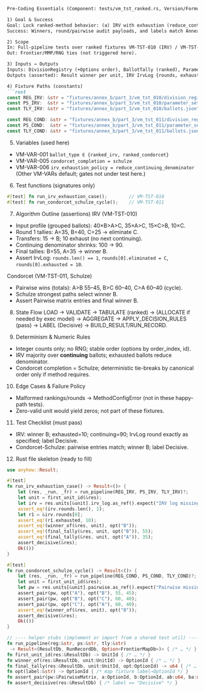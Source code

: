 ````md
Pre-Coding Essentials (Component: tests/vm_tst_ranked.rs, Version/FormulaID: VM-ENGINE v0) — 76/89

1) Goal & Success
Goal: Lock ranked-method behavior: (a) IRV with exhaustion (reduce_continuing_denominator), (b) Condorcet with Schulze completion.  
Success: Winners, round/pairwise audit payloads, and labels match Annex B Part 3 expectations; byte-stable across OS/arch.

2) Scope
In: Full-pipeline tests over ranked fixtures VM-TST-010 (IRV) / VM-TST-011 (Condorcet-Schulze).  
Out: Frontier/MMP/RNG ties (not triggered here).

3) Inputs → Outputs
Inputs: DivisionRegistry (+Options order), BallotTally (ranked), ParameterSet (ballot_type + ranked knobs).  
Outputs (asserted): Result winner per unit, IRV IrvLog {rounds, exhausted}, Condorcet Pairwise matrix + winner; final label Decisive.

4) Fixture Paths (constants)
```rust
const REG_IRV: &str = "fixtures/annex_b/part_3/vm_tst_010/division_registry.json";
const PS_IRV:  &str = "fixtures/annex_b/part_3/vm_tst_010/parameter_set.json";
const TLY_IRV: &str = "fixtures/annex_b/part_3/vm_tst_010/ballots.json";

const REG_COND: &str = "fixtures/annex_b/part_3/vm_tst_011/division_registry.json";
const PS_COND:  &str = "fixtures/annex_b/part_3/vm_tst_011/parameter_set.json";
const TLY_COND: &str = "fixtures/annex_b/part_3/vm_tst_011/ballots.json";
````

5. Variables (used here)

* VM-VAR-001 `ballot_type ∈ {ranked_irv, ranked_condorcet}`
* VM-VAR-005 `condorcet_completion = schulze`
* VM-VAR-006 `irv_exhaustion_policy = reduce_continuing_denominator`
  (Other VM-VARs default; gates not under test here.)

6. Test functions (signatures only)

```rust
#[test] fn run_irv_exhaustion_case();        // VM-TST-010
#[test] fn run_condorcet_schulze_cycle();    // VM-TST-011
```

7. Algorithm Outline (assertions)
   IRV (VM-TST-010)

* Input profile (grouped ballots): 40×B>A>C, 35×A>C, 15×C>B, 10×C.
* Round 1 tallies: A=35, B=40, C=25 → eliminate C.
* Transfers: 15 → B; 10 exhaust (no next continuing).
* Continuing denominator shrinks: 100 → 90.
* Final tallies: B=55, A=35 → winner B.
* Assert IrvLog: `rounds.len() == 1`, `rounds[0].eliminated = C`, `rounds[0].exhausted = 10`.

Condorcet (VM-TST-011, Schulze)

* Pairwise wins (totals): A>B 55–45, B>C 60–40, C>A 60–40 (cycle).
* Schulze strongest paths select winner B.
* Assert Pairwise matrix entries and final winner B.

8. State Flow
   LOAD → VALIDATE → TABULATE (ranked) → (ALLOCATE if needed by exec model) → AGGREGATE → APPLY\_DECISION\_RULES (pass) → LABEL (Decisive) → BUILD\_RESULT/RUN\_RECORD.

9. Determinism & Numeric Rules

* Integer counts only; no RNG; stable order (options by order\_index, id).
* IRV majority over **continuing** ballots; exhausted ballots reduce denominator.
* Condorcet completion = Schulze; deterministic tie-breaks by canonical order only if method requires.

10. Edge Cases & Failure Policy

* Malformed rankings/rounds → MethodConfigError (not in these happy-path tests).
* Zero-valid unit would yield zeros; not part of these fixtures.

11. Test Checklist (must pass)

* IRV: winner B; exhausted=10; continuing=90; IrvLog round exactly as specified; label Decisive.
* Condorcet-Schulze: pairwise entries match; winner B; label Decisive.

12. Rust file skeleton (ready to fill)

```rust
use anyhow::Result;

#[test]
fn run_irv_exhaustion_case() -> Result<()> {
    let (res, _run, _fr) = run_pipeline(REG_IRV, PS_IRV, TLY_IRV)?;
    let unit = first_unit_id(&res);
    let irv = res.units[&unit].irv_log.as_ref().expect("IRV log missing");
    assert_eq!(irv.rounds.len(), 1);
    let r1 = &irv.rounds[0];
    assert_eq!(r1.exhausted, 10);
    assert_eq!(winner_of(&res, unit), opt("B"));
    assert_eq!(final_tally(&res, unit, opt("B")), 55);
    assert_eq!(final_tally(&res, unit, opt("A")), 35);
    assert_decisive(&res);
    Ok(())
}

#[test]
fn run_condorcet_schulze_cycle() -> Result<()> {
    let (res, _run, _fr) = run_pipeline(REG_COND, PS_COND, TLY_COND)?;
    let unit = first_unit_id(&res);
    let pw = res.units[&unit].pairwise.as_ref().expect("Pairwise missing");
    assert_pair(pw, opt("A"), opt("B"), 55, 45);
    assert_pair(pw, opt("B"), opt("C"), 60, 40);
    assert_pair(pw, opt("C"), opt("A"), 60, 40);
    assert_eq!(winner_of(&res, unit), opt("B"));
    assert_decisive(&res);
    Ok(())
}

// ---- helper stubs (implement or import from a shared test util) ----
fn run_pipeline(reg:&str, ps:&str, tly:&str)
 -> Result<(ResultDb, RunRecordDb, Option<FrontierMapDb>)> { /* … */ }
fn first_unit_id(res:&ResultDb) -> UnitId { /* … */ }
fn winner_of(res:&ResultDb, unit:UnitId) -> OptionId { /* … */ }
fn final_tally(res:&ResultDb, unit:UnitId, opt:OptionId) -> u64 { /* … */ }
fn opt(label:&str) -> OptionId { /* map fixture label→OptionId */ }
fn assert_pair(pw:&PairwiseMatrix, a:OptionId, b:OptionId, ab:u64, ba:u64) { /* … */ }
fn assert_decisive(res:&ResultDb) { /* label == "Decisive" */ }
```

```
```
